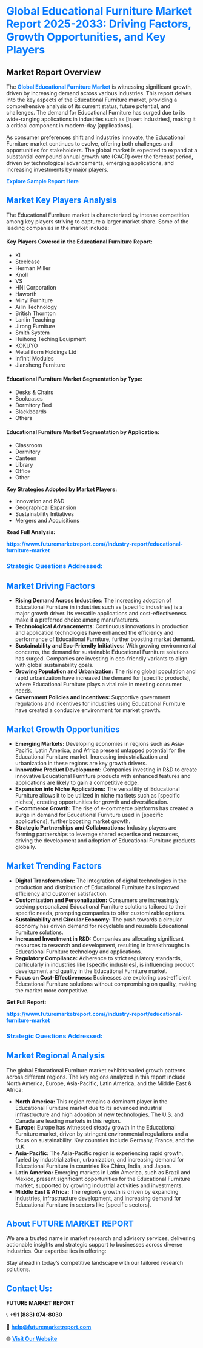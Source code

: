 <h1 style="color: #007BFF;">Global Educational Furniture Market Report 2025-2033: Driving Factors, Growth Opportunities, and Key Players</h1>

<section id="overview">
<h2>Market Report Overview</h2>
<p>The <a href="https://www.futuremarketreport.com//industry-report/educational-furniture-market" style="color: #007BFF; text-decoration: none;"><strong>Global Educational Furniture Market</strong></a> is witnessing significant growth, driven by increasing demand across various industries. This report delves into the key aspects of the Educational Furniture market, providing a comprehensive analysis of its current status, future potential, and challenges. The demand for Educational Furniture has surged due to its wide-ranging applications in industries such as [insert industries], making it a critical component in modern-day [applications].</p>
<p>As consumer preferences shift and industries innovate, the Educational Furniture market continues to evolve, offering both challenges and opportunities for stakeholders. The global market is expected to expand at a substantial compound annual growth rate (CAGR) over the forecast period, driven by technological advancements, emerging applications, and increasing investments by major players.</p>
</section>

<section id="overview">
<p><a href="https://www.futuremarketreport.com//request-sample/reportId=58880" style="color: #007BFF; text-decoration: none;"><strong>Explore Sample Report Here</strong></a></p>
</section>

<section id="key-players">
<h2 style="color: #007BFF;">Market Key Players Analysis</h2>
<p>The Educational Furniture market is characterized by intense competition among key players striving to capture a larger market share. Some of the leading companies in the market include:</p>
<h4>Key Players Covered in the Educational Furniture Report:</h4>
<ul><li>KI</li><li>Steelcase</li><li>Herman Miller</li><li>Knoll</li><li>VS</li><li>HNI Corporation</li><li>Haworth</li><li>Minyi Furniture</li><li>Ailin Technology</li><li>British Thornton</li><li>Lanlin Teaching</li><li>Jirong Furniture</li><li>Smith System</li><li>Huihong Teching Equipment</li><li>KOKUYO</li><li>Metalliform Holdings Ltd</li><li>Infiniti Modules</li><li>Jiansheng Furniture</li></ul>
<h4>Educational Furniture Market Segmentation by Type:</h4>
<ul><li>Desks &amp; Chairs</li><li>Bookcases</li><li>Dormitory Bed</li><li>Blackboards</li><li>Others</li></ul>

<h4>Educational Furniture Market Segmentation by Application:</h4>
<ul><li>Classroom</li><li>Dormitory</li><li>Canteen</li><li>Library</li><li>Office</li><li>Other</li></ul>
<p><strong>Key Strategies Adopted by Market Players:</strong></p>
<ul>
<li>Innovation and R&D</li>
<li>Geographical Expansion</li>
<li>Sustainability Initiatives</li>
<li>Mergers and Acquisitions</li>
</ul>
</section>

<section>
<p><strong>Read Full Analysis: </strong></p><a href="https://www.futuremarketreport.com//industry-report/educational-furniture-market" style="color: #007BFF; text-decoration: none;"><strong>https://www.futuremarketreport.com//industry-report/educational-furniture-market</strong></a>
<h3 style="color: #007BFF;">Strategic Questions Addressed:</h3>
</section>

<section id="driving-factors">
<h2 style="color: #007BFF;">Market Driving Factors</h2>
<ul>
<li><strong>Rising Demand Across Industries:</strong> The increasing adoption of Educational Furniture in industries such as [specific industries] is a major growth driver. Its versatile applications and cost-effectiveness make it a preferred choice among manufacturers.</li>
<li><strong>Technological Advancements:</strong> Continuous innovations in production and application technologies have enhanced the efficiency and performance of Educational Furniture, further boosting market demand.</li>
<li><strong>Sustainability and Eco-Friendly Initiatives:</strong> With growing environmental concerns, the demand for sustainable Educational Furniture solutions has surged. Companies are investing in eco-friendly variants to align with global sustainability goals.</li>
<li><strong>Growing Population and Urbanization:</strong> The rising global population and rapid urbanization have increased the demand for [specific products], where Educational Furniture plays a vital role in meeting consumer needs.</li>
<li><strong>Government Policies and Incentives:</strong> Supportive government regulations and incentives for industries using Educational Furniture have created a conducive environment for market growth.</li>
</ul>
</section>

<section id="growth-opportunities">
<h2 style="color: #007BFF;">Market Growth Opportunities</h2>
<ul>
<li><strong>Emerging Markets:</strong> Developing economies in regions such as Asia-Pacific, Latin America, and Africa present untapped potential for the Educational Furniture market. Increasing industrialization and urbanization in these regions are key growth drivers.</li>
<li><strong>Innovative Product Development:</strong> Companies investing in R&D to create innovative Educational Furniture products with enhanced features and applications are likely to gain a competitive edge.</li>
<li><strong>Expansion into Niche Applications:</strong> The versatility of Educational Furniture allows it to be utilized in niche markets such as [specific niches], creating opportunities for growth and diversification.</li>
<li><strong>E-commerce Growth:</strong> The rise of e-commerce platforms has created a surge in demand for Educational Furniture used in [specific applications], further boosting market growth.</li>
<li><strong>Strategic Partnerships and Collaborations:</strong> Industry players are forming partnerships to leverage shared expertise and resources, driving the development and adoption of Educational Furniture products globally.</li>
</ul>
</section>

<section id="trending-factors">
<h2 style="color: #007BFF;">Market Trending Factors</h2>
<ul>
<li><strong>Digital Transformation:</strong> The integration of digital technologies in the production and distribution of Educational Furniture has improved efficiency and customer satisfaction.</li>
<li><strong>Customization and Personalization:</strong> Consumers are increasingly seeking personalized Educational Furniture solutions tailored to their specific needs, prompting companies to offer customizable options.</li>
<li><strong>Sustainability and Circular Economy:</strong> The push towards a circular economy has driven demand for recyclable and reusable Educational Furniture solutions.</li>
<li><strong>Increased Investment in R&D:</strong> Companies are allocating significant resources to research and development, resulting in breakthroughs in Educational Furniture technology and applications.</li>
<li><strong>Regulatory Compliance:</strong> Adherence to strict regulatory standards, particularly in industries like [specific industries], is influencing product development and quality in the Educational Furniture market.</li>
<li><strong>Focus on Cost-Effectiveness:</strong> Businesses are exploring cost-efficient Educational Furniture solutions without compromising on quality, making the market more competitive.</li>
</ul>
</section>

<section>
<p><strong>Get Full Report: </strong></p><a href="https://www.futuremarketreport.com//industry-report/educational-furniture-market" style="color: #007BFF; text-decoration: none;"><strong>https://www.futuremarketreport.com//industry-report/educational-furniture-market</strong></a>
<h3 style="color: #007BFF;">Strategic Questions Addressed:</h3>
</section>


<section id="regional-analysis">
<h2 style="color: #007BFF;">Market Regional Analysis</h2>
<p>The global Educational Furniture market exhibits varied growth patterns across different regions. The key regions analyzed in this report include North America, Europe, Asia-Pacific, Latin America, and the Middle East & Africa:</p>
<ul>
<li><strong>North America:</strong> This region remains a dominant player in the Educational Furniture market due to its advanced industrial infrastructure and high adoption of new technologies. The U.S. and Canada are leading markets in this region.</li>
<li><strong>Europe:</strong> Europe has witnessed steady growth in the Educational Furniture market, driven by stringent environmental regulations and a focus on sustainability. Key countries include Germany, France, and the U.K.</li>
<li><strong>Asia-Pacific:</strong> The Asia-Pacific region is experiencing rapid growth, fueled by industrialization, urbanization, and increasing demand for Educational Furniture in countries like China, India, and Japan.</li>
<li><strong>Latin America:</strong> Emerging markets in Latin America, such as Brazil and Mexico, present significant opportunities for the Educational Furniture market, supported by growing industrial activities and investments.</li>
<li><strong>Middle East & Africa:</strong> The region’s growth is driven by expanding industries, infrastructure development, and increasing demand for Educational Furniture in sectors like [specific sectors].</li>
</ul>
</section>

<footer>
<h2 style="color: #007BFF;">About FUTURE MARKET REPORT</h2>
<p>We are a trusted name in market research and advisory services, delivering actionable insights and strategic support to businesses across diverse industries. Our expertise lies in offering:</p>

<p>Stay ahead in today’s competitive landscape with our tailored research solutions.</p>

<h2 style="color: #007BFF;">Contact Us:</h2>
<p><strong>FUTURE MARKET REPORT</strong></p>
<p>📞 <strong>+91 (883) 074-8030</strong></p>
<p>📧 <strong><a href="mailto:help@futuremarketreport.com" style="color: #007BFF;">help@futuremarketreport.com</a></strong></p>
<p>🌐 <strong><a href="https://www.futuremarketreport.com/" style="color: #007BFF;">Visit Our Website</a></strong></p>
</footer>
